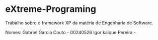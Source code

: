 # eXtreme-Programing
Trabalho sobre o framework XP da matéria de Engenharia de Software.

Nomes:  Gabriel Garcia Couto - 00240526
        Igor kaique Pereira -    
